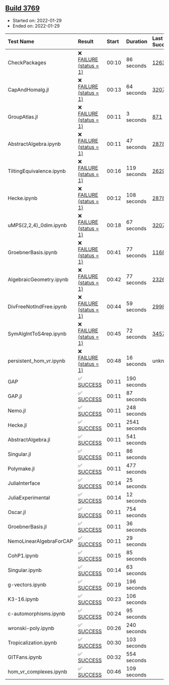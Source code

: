 ## [Build 3769](https://oscarci.mathematik.uni-kl.de/job/oscar-stable/3769/)

* Started on: 2022-01-29
* Ended on: 2022-01-29

| Test Name    | Result | Start | Duration | Last Success | First Failure |
|:-------------|:-------|:------|:---------|:-------------|:--------------|
| CheckPackages | ❌ [FAILURE (status = 1)](https://oscarci.mathematik.uni-kl.de/job/oscar-stable/3769/artifact/logs/build-3769/CheckPackages.log) | 00:10 | 86 seconds | [1263](https://oscarci.mathematik.uni-kl.de/job/oscar-stable/1263/) | [1264](https://oscarci.mathematik.uni-kl.de/job/oscar-stable/1264/) |
| CapAndHomalg.jl | ❌ [FAILURE (status = 1)](https://oscarci.mathematik.uni-kl.de/job/oscar-stable/3769/artifact/logs/build-3769/CapAndHomalg.jl.log) | 00:13 | 64 seconds | [3207](https://oscarci.mathematik.uni-kl.de/job/oscar-stable/3207/) | [3208](https://oscarci.mathematik.uni-kl.de/job/oscar-stable/3208/) |
| GroupAtlas.jl | ❌ [FAILURE (status = 1)](https://oscarci.mathematik.uni-kl.de/job/oscar-stable/3769/artifact/logs/build-3769/GroupAtlas.jl.log) | 00:11 | 3 seconds | [871](https://oscarci.mathematik.uni-kl.de/job/oscar-stable/871/) | [872](https://oscarci.mathematik.uni-kl.de/job/oscar-stable/872/) |
| AbstractAlgebra.ipynb | ❌ [FAILURE (status = 1)](https://oscarci.mathematik.uni-kl.de/job/oscar-stable/3769/artifact/logs/build-3769/AbstractAlgebra.ipynb.log) | 00:11 | 47 seconds | [2878](https://oscarci.mathematik.uni-kl.de/job/oscar-stable/2878/) | [2879](https://oscarci.mathematik.uni-kl.de/job/oscar-stable/2879/) |
| TiltingEquivalence.ipynb | ❌ [FAILURE (status = 1)](https://oscarci.mathematik.uni-kl.de/job/oscar-stable/3769/artifact/logs/build-3769/TiltingEquivalence.ipynb.log) | 00:16 | 119 seconds | [2629](https://oscarci.mathematik.uni-kl.de/job/oscar-stable/2629/) | [2630](https://oscarci.mathematik.uni-kl.de/job/oscar-stable/2630/) |
| Hecke.ipynb | ❌ [FAILURE (status = 1)](https://oscarci.mathematik.uni-kl.de/job/oscar-stable/3769/artifact/logs/build-3769/Hecke.ipynb.log) | 00:12 | 108 seconds | [2878](https://oscarci.mathematik.uni-kl.de/job/oscar-stable/2878/) | [2879](https://oscarci.mathematik.uni-kl.de/job/oscar-stable/2879/) |
| uMPS(2,2,4)_0dim.ipynb | ❌ [FAILURE (status = 1)](https://oscarci.mathematik.uni-kl.de/job/oscar-stable/3769/artifact/logs/build-3769/uMPS-2-2-4-_0dim.ipynb.log) | 00:18 | 67 seconds | [3207](https://oscarci.mathematik.uni-kl.de/job/oscar-stable/3207/) | [3208](https://oscarci.mathematik.uni-kl.de/job/oscar-stable/3208/) |
| GroebnerBasis.ipynb | ❌ [FAILURE (status = 1)](https://oscarci.mathematik.uni-kl.de/job/oscar-stable/3769/artifact/logs/build-3769/GroebnerBasis.ipynb.log) | 00:41 | 77 seconds | [1168](https://oscarci.mathematik.uni-kl.de/job/oscar-stable/1168/) | [1169](https://oscarci.mathematik.uni-kl.de/job/oscar-stable/1169/) |
| AlgebraicGeometry.ipynb | ❌ [FAILURE (status = 1)](https://oscarci.mathematik.uni-kl.de/job/oscar-stable/3769/artifact/logs/build-3769/AlgebraicGeometry.ipynb.log) | 00:42 | 77 seconds | [2326](https://oscarci.mathematik.uni-kl.de/job/oscar-stable/2326/) | [2327](https://oscarci.mathematik.uni-kl.de/job/oscar-stable/2327/) |
| DivFreeNotIndFree.ipynb | ❌ [FAILURE (status = 1)](https://oscarci.mathematik.uni-kl.de/job/oscar-stable/3769/artifact/logs/build-3769/DivFreeNotIndFree.ipynb.log) | 00:44 | 59 seconds | [2998](https://oscarci.mathematik.uni-kl.de/job/oscar-stable/2998/) | [2999](https://oscarci.mathematik.uni-kl.de/job/oscar-stable/2999/) |
| SymAlgIntToS4rep.ipynb | ❌ [FAILURE (status = 1)](https://oscarci.mathematik.uni-kl.de/job/oscar-stable/3769/artifact/logs/build-3769/SymAlgIntToS4rep.ipynb.log) | 00:45 | 72 seconds | [3457](https://oscarci.mathematik.uni-kl.de/job/oscar-stable/3457/) | [3458](https://oscarci.mathematik.uni-kl.de/job/oscar-stable/3458/) |
| persistent_hom_vr.ipynb | ❌ [FAILURE (status = 1)](https://oscarci.mathematik.uni-kl.de/job/oscar-stable/3769/artifact/logs/build-3769/persistent_hom_vr.ipynb.log) | 00:48 | 16 seconds | unknown | unknown |
| GAP | ✅ [SUCCESS](https://oscarci.mathematik.uni-kl.de/job/oscar-stable/3769/artifact/logs/build-3769/GAP.log) | 00:11 | 190 seconds |  |  |
| GAP.jl | ✅ [SUCCESS](https://oscarci.mathematik.uni-kl.de/job/oscar-stable/3769/artifact/logs/build-3769/GAP.jl.log) | 00:11 | 87 seconds |  |  |
| Nemo.jl | ✅ [SUCCESS](https://oscarci.mathematik.uni-kl.de/job/oscar-stable/3769/artifact/logs/build-3769/Nemo.jl.log) | 00:11 | 248 seconds |  |  |
| Hecke.jl | ✅ [SUCCESS](https://oscarci.mathematik.uni-kl.de/job/oscar-stable/3769/artifact/logs/build-3769/Hecke.jl.log) | 00:11 | 2541 seconds |  |  |
| AbstractAlgebra.jl | ✅ [SUCCESS](https://oscarci.mathematik.uni-kl.de/job/oscar-stable/3769/artifact/logs/build-3769/AbstractAlgebra.jl.log) | 00:11 | 541 seconds |  |  |
| Singular.jl | ✅ [SUCCESS](https://oscarci.mathematik.uni-kl.de/job/oscar-stable/3769/artifact/logs/build-3769/Singular.jl.log) | 00:11 | 86 seconds |  |  |
| Polymake.jl | ✅ [SUCCESS](https://oscarci.mathematik.uni-kl.de/job/oscar-stable/3769/artifact/logs/build-3769/Polymake.jl.log) | 00:11 | 477 seconds |  |  |
| JuliaInterface | ✅ [SUCCESS](https://oscarci.mathematik.uni-kl.de/job/oscar-stable/3769/artifact/logs/build-3769/JuliaInterface.log) | 00:14 | 25 seconds |  |  |
| JuliaExperimental | ✅ [SUCCESS](https://oscarci.mathematik.uni-kl.de/job/oscar-stable/3769/artifact/logs/build-3769/JuliaExperimental.log) | 00:14 | 12 seconds |  |  |
| Oscar.jl | ✅ [SUCCESS](https://oscarci.mathematik.uni-kl.de/job/oscar-stable/3769/artifact/logs/build-3769/Oscar.jl.log) | 00:11 | 754 seconds |  |  |
| GroebnerBasis.jl | ✅ [SUCCESS](https://oscarci.mathematik.uni-kl.de/job/oscar-stable/3769/artifact/logs/build-3769/GroebnerBasis.jl.log) | 00:11 | 36 seconds |  |  |
| NemoLinearAlgebraForCAP | ✅ [SUCCESS](https://oscarci.mathematik.uni-kl.de/job/oscar-stable/3769/artifact/logs/build-3769/NemoLinearAlgebraForCAP.log) | 00:11 | 29 seconds |  |  |
| CohP1.ipynb | ✅ [SUCCESS](https://oscarci.mathematik.uni-kl.de/job/oscar-stable/3769/artifact/logs/build-3769/CohP1.ipynb.log) | 00:15 | 85 seconds |  |  |
| Singular.ipynb | ✅ [SUCCESS](https://oscarci.mathematik.uni-kl.de/job/oscar-stable/3769/artifact/logs/build-3769/Singular.ipynb.log) | 00:14 | 63 seconds |  |  |
| g-vectors.ipynb | ✅ [SUCCESS](https://oscarci.mathematik.uni-kl.de/job/oscar-stable/3769/artifact/logs/build-3769/g-vectors.ipynb.log) | 00:19 | 196 seconds |  |  |
| K3-16.ipynb | ✅ [SUCCESS](https://oscarci.mathematik.uni-kl.de/job/oscar-stable/3769/artifact/logs/build-3769/K3-16.ipynb.log) | 00:23 | 106 seconds |  |  |
| c-automorphisms.ipynb | ✅ [SUCCESS](https://oscarci.mathematik.uni-kl.de/job/oscar-stable/3769/artifact/logs/build-3769/c-automorphisms.ipynb.log) | 00:24 | 95 seconds |  |  |
| wronski-poly.ipynb | ✅ [SUCCESS](https://oscarci.mathematik.uni-kl.de/job/oscar-stable/3769/artifact/logs/build-3769/wronski-poly.ipynb.log) | 00:26 | 240 seconds |  |  |
| Tropicalization.ipynb | ✅ [SUCCESS](https://oscarci.mathematik.uni-kl.de/job/oscar-stable/3769/artifact/logs/build-3769/Tropicalization.ipynb.log) | 00:30 | 103 seconds |  |  |
| GITFans.ipynb | ✅ [SUCCESS](https://oscarci.mathematik.uni-kl.de/job/oscar-stable/3769/artifact/logs/build-3769/GITFans.ipynb.log) | 00:32 | 554 seconds |  |  |
| hom_vr_complexes.ipynb | ✅ [SUCCESS](https://oscarci.mathematik.uni-kl.de/job/oscar-stable/3769/artifact/logs/build-3769/hom_vr_complexes.ipynb.log) | 00:46 | 109 seconds |  |  |
